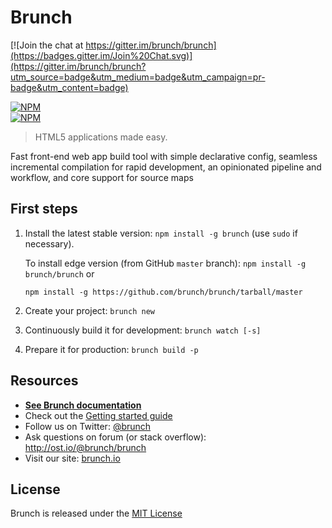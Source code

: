 # Brunch

[![Join the chat at https://gitter.im/brunch/brunch](https://badges.gitter.im/Join%20Chat.svg)](https://gitter.im/brunch/brunch?utm_source=badge&utm_medium=badge&utm_campaign=pr-badge&utm_content=badge)

[![NPM](https://nodei.co/npm/brunch.png?compact=true)](https://nodei.co/npm/brunch/)  
[![NPM](https://nodei.co/npm-dl/brunch.png)](https://nodei.co/npm/brunch/)

> HTML5 applications made easy.

Fast front-end web app build tool with simple declarative config, seamless incremental compilation for rapid development, an opinionated pipeline and workflow, and core support for source maps

## First steps

1. Install the latest stable version: `npm install -g brunch` (use `sudo` if necessary).
    
    To install edge version (from GitHub `master` branch): `npm install -g brunch/brunch` or

    `npm install -g https://github.com/brunch/brunch/tarball/master`
2. Create your project: `brunch new`
3. Continuously build it for development: `brunch watch [-s]`
4. Prepare it for production: `brunch build -p`

## Resources

* **[See Brunch documentation](https://github.com/brunch/brunch/tree/master/docs)**
* Check out the [Getting started guide](https://github.com/brunch/brunch-guide/blob/master/content/en/chapter01-whats-brunch.md)
* Follow us on Twitter: [@brunch](http://twitter.com/brunch)
* Ask questions on forum (or stack overflow): http://ost.io/@brunch/brunch
* Visit our site: [brunch.io](http://brunch.io)

## License
Brunch is released under the [MIT License](https://raw.github.com/brunch/brunch/master/LICENSE)
